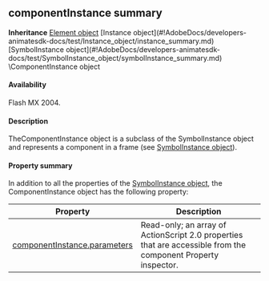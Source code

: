 ## componentInstance summary

**Inheritance** [Element object](#!AdobeDocs/developers-animatesdk-docs/test/Element_object/element_summary.md) \[Instance object](#!AdobeDocs/developers-animatesdk-docs/test/Instance_object/instance_summary.md) \[SymbolInstance object](#!AdobeDocs/developers-animatesdk-docs/test/SymbolInstance_object/symbolInstance_summary.md) \ComponentInstance object

#### Availability

Flash MX 2004.

#### Description

TheComponentInstance object is a subclass of the SymbolInstance object and represents a component in a frame (see [SymbolInstance object](#!AdobeDocs/developers-animatesdk-docs/test/SymbolInstance_object/symbolInstance_summary.md)).

#### Property summary

In addition to all the properties of the [SymbolInstance object](#!AdobeDocs/developers-animatesdk-docs/test/SymbolInstance_object/symbolInstance_summary.md), the ComponentInstance object has the following property:

| **Property**                                                  | **Description**                                                                                               |
|---------------------------------------------------------------|---------------------------------------------------------------------------------------------------------------|
| [componentInstance.parameters](#!AdobeDocs/developers-animatesdk-docs/test/ComponentInstance_object/componentInstance.md) | Read-only; an array of ActionScript 2.0 properties that are accessible from the component Property inspector. |

<span id="componentInstance.parameters" class="anchor"></span>

